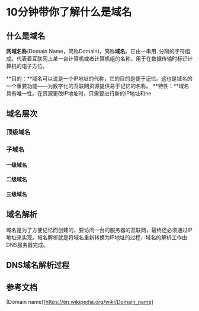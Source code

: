 # 10分钟带你了解什么是域名
## 什么是域名
**网域名称**(Domain Name，简称Domain)，简称**域名**。它由一串用`.`分隔的字符组成。代表着互联网上某一台计算机或者计算机组的名称，用于在数据传输时标识计算机的电子方位。

**目的：**域名可以说是一个IP地址的代称，它的目的是便于记忆。这也是域名的一个重要功能——为数字化的互联网资源提供易于记忆的名称。
**特性：**域名具有唯一性。在资源更改IP地址时，只需要进行新的IP地址和he


## 域名层次

### 顶级域名
### 子域名
#### 一级域名
#### 二级域名
#### 三级域名


## 域名解析
域名是为了方便记忆而创建的，要访问一台的服务器的互联网，最终还必须通过IP地址来实现。域名解析就是将域名重新转换为IP地址的过程，域名的解析工作由DNS服务器完成。
## DNS域名解析过程

## 参考文档
(Domain name)[https://en.wikipedia.org/wiki/Domain_name]

